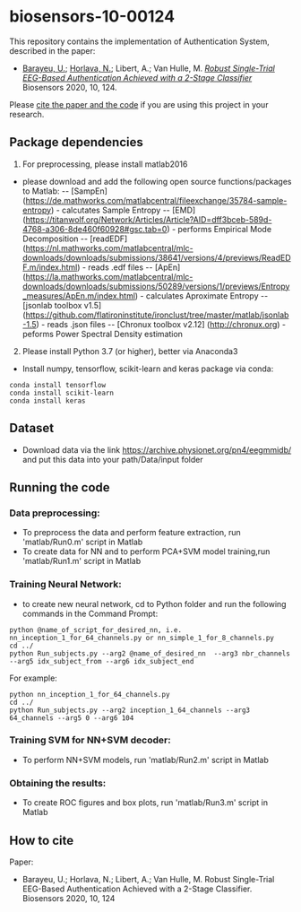 # biosensors-10-00124

This repository contains the implementation of Authentication System, described in the paper:
- [Barayeu, U.](https://github.com/UladzislauBarayeu); [Horlava, N.](https://github.com/HorlavaNastassya); Libert, A.; Van Hulle, M. 
[*Robust Single-Trial EEG-Based Authentication Achieved with a 2-Stage Classifier* ](https://www.mdpi.com/2079-6374/10/9/124)
Biosensors 2020, 10, 124.

Please [cite the paper and the code](#how-to-cite) if you are using this project in your research.

## Package dependencies
1. For preprocessing, please install matlab2016 
- please download and add the following open source functions/packages to Matlab:
-- [SampEn] (https://de.mathworks.com/matlabcentral/fileexchange/35784-sample-entropy) - calcutates Sample Entropy
-- [EMD] (https://titanwolf.org/Network/Articles/Article?AID=dff3bceb-589d-4768-a306-8de460f60928#gsc.tab=0) - performs Empirical Mode Decomposition
-- [readEDF] (https://nl.mathworks.com/matlabcentral/mlc-downloads/downloads/submissions/38641/versions/4/previews/ReadEDF.m/index.html) - reads .edf files
-- [ApEn] (https://la.mathworks.com/matlabcentral/mlc-downloads/downloads/submissions/50289/versions/1/previews/Entropy_measures/ApEn.m/index.html) - calculates Aproximate Entropy
-- [jsonlab toolbox v1.5] (https://github.com/flatironinstitute/ironclust/tree/master/matlab/jsonlab-1.5) - reads .json files
-- [Chronux toolbox v2.12] (http://chronux.org) - peforms Power Spectral Density estimation

2. Please install Python 3.7 (or higher), better via Anaconda3
- Install numpy, tensorflow, scikit-learn and keras package via conda:
```conda install numpy
conda install tensorflow
conda install scikit-learn
conda install keras
``` 
## Dataset

- Download data via the link https://archive.physionet.org/pn4/eegmmidb/ and put this data into your path/Data/input folder

## Running the code 

### Data preprocessing: 
- To preprocess the data and perform feature extraction, run 'matlab/Run0.m' script in Matlab
- To create data for NN and to perform PCA+SVM model training,run 'matlab/Run1.m' script in Matlab

### Training Neural Network:
- to create new neural network, cd to Python folder and run the following commands in the Command Prompt:
```cd Python/nn_models
python @name_of_script_for_desired_nn, i.e. nn_inception_1_for_64_channels.py or nn_simple_1_for_8_channels.py 
cd ../ 
python Run_subjects.py --arg2 @name_of_desired_nn  --arg3 nbr_channels --arg5 idx_subject_from --arg6 idx_subject_end
```
For example:
```cd Python/nn_models
python nn_inception_1_for_64_channels.py
cd ../
python Run_subjects.py --arg2 inception_1_64_channels --arg3 64_channels --arg5 0 --arg6 104 
```
### Training SVM for NN+SVM decoder:
- To perform NN+SVM models, run 'matlab/Run2.m' script in Matlab

### Obtaining the results:
- To create ROC figures and box plots, run 'matlab/Run3.m' script in Matlab

## How to cite

Paper:
- Barayeu, U.; Horlava, N.; Libert, A.; Van Hulle, M. Robust Single-Trial EEG-Based Authentication Achieved with a 2-Stage Classifier. Biosensors 2020, 10, 124



